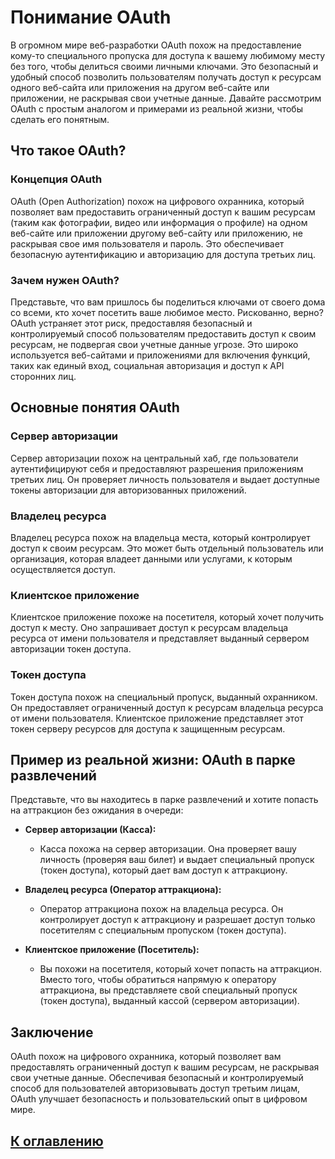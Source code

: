# Понимание OAuth

В огромном мире веб-разработки OAuth похож на предоставление кому-то специального пропуска для доступа к вашему любимому месту без того, чтобы делиться своими личными ключами. Это безопасный и удобный способ позволить пользователям получать доступ к ресурсам одного веб-сайта или приложения на другом веб-сайте или приложении, не раскрывая свои учетные данные. Давайте рассмотрим OAuth с простым аналогом и примерами из реальной жизни, чтобы сделать его понятным.

## Что такое OAuth?

### Концепция OAuth

OAuth (Open Authorization) похож на цифрового охранника, который позволяет вам предоставить ограниченный доступ к вашим ресурсам (таким как фотографии, видео или информация о профиле) на одном веб-сайте или приложении другому веб-сайту или приложению, не раскрывая свое имя пользователя и пароль. Это обеспечивает безопасную аутентификацию и авторизацию для доступа третьих лиц.

### Зачем нужен OAuth?

Представьте, что вам пришлось бы поделиться ключами от своего дома со всеми, кто хочет посетить ваше любимое место. Рискованно, верно? OAuth устраняет этот риск, предоставляя безопасный и контролируемый способ пользователям предоставить доступ к своим ресурсам, не подвергая свои учетные данные угрозе. Это широко используется веб-сайтами и приложениями для включения функций, таких как единый вход, социальная авторизация и доступ к API сторонних лиц.

## Основные понятия OAuth

### Сервер авторизации

Сервер авторизации похож на центральный хаб, где пользователи аутентифицируют себя и предоставляют разрешения приложениям третьих лиц. Он проверяет личность пользователя и выдает доступные токены авторизации для авторизованных приложений.

### Владелец ресурса

Владелец ресурса похож на владельца места, который контролирует доступ к своим ресурсам. Это может быть отдельный пользователь или организация, которая владеет данными или услугами, к которым осуществляется доступ.

### Клиентское приложение

Клиентское приложение похоже на посетителя, который хочет получить доступ к месту. Оно запрашивает доступ к ресурсам владельца ресурса от имени пользователя и представляет выданный сервером авторизации токен доступа.

### Токен доступа

Токен доступа похож на специальный пропуск, выданный охранником. Он предоставляет ограниченный доступ к ресурсам владельца ресурса от имени пользователя. Клиентское приложение представляет этот токен серверу ресурсов для доступа к защищенным ресурсам.

## Пример из реальной жизни: OAuth в парке развлечений

Представьте, что вы находитесь в парке развлечений и хотите попасть на аттракцион без ожидания в очереди:

- **Сервер авторизации (Касса):**
    - Касса похожа на сервер авторизации. Она проверяет вашу личность (проверяя ваш билет) и выдает специальный пропуск (токен доступа), который дает вам доступ к аттракциону.

- **Владелец ресурса (Оператор аттракциона):**
    - Оператор аттракциона похож на владельца ресурса. Он контролирует доступ к аттракциону и разрешает доступ только посетителям с специальным пропуском (токен доступа).

- **Клиентское приложение (Посетитель):**
    - Вы похожи на посетителя, который хочет попасть на аттракцион. Вместо того, чтобы обратиться напрямую к оператору аттракциона, вы представляете свой специальный пропуск (токен доступа), выданный кассой (сервером авторизации).

## Заключение

OAuth похож на цифрового охранника, который позволяет вам предоставлять ограниченный доступ к вашим ресурсам, не раскрывая свои учетные данные. Обеспечивая безопасный и контролируемый способ для пользователей авторизовывать доступ третьим лицам, OAuth улучшает безопасность и пользовательский опыт в цифровом мире.

## [К оглавлению](../references.md)